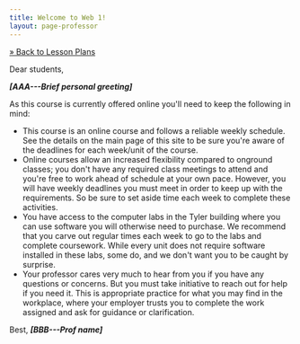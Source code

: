 ```yaml
---
title: Welcome to Web 1!
layout: page-professor
---
```

[&raquo; Back to Lesson Plans](/lesson-plans/)

Dear students,

***[AAA---Brief personal greeting]***

As this course is currently offered online you'll need to keep the following in mind:

* This course is an online course and follows a reliable weekly schedule. See the details on the main page of this site to be sure you're aware of the deadlines for each week/unit of the course.
* Online courses allow an increased flexibility compared to onground classes; you don't have any required class meetings to attend and you're free to work ahead of schedule at your own pace. However, you will have weekly deadlines you must meet in order to keep up with the requirements. So be sure to set aside time each week to complete these activities.
* You have access to the computer labs in the Tyler building where you can use software you will otherwise need to purchase. We recommend that you carve out regular times each week to go to the labs and complete coursework. While every unit does not require software installed in these labs, some do, and we don't want you to be caught by surprise.
* Your professor cares very much to hear from you if you have any questions or concerns. But you must take initiative to reach out for help if you need it. This is appropriate practice for what you may find in the workplace, where your employer trusts you to complete the work assigned and ask for guidance or clarification.

Best,
***[BBB---Prof name]***
